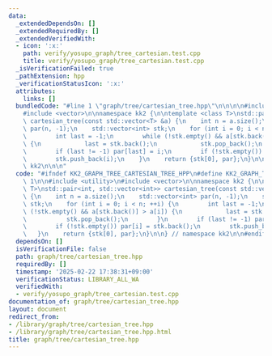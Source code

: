 ```yaml
---
data:
  _extendedDependsOn: []
  _extendedRequiredBy: []
  _extendedVerifiedWith:
  - icon: ':x:'
    path: verify/yosupo_graph/tree_cartesian.test.cpp
    title: verify/yosupo_graph/tree_cartesian.test.cpp
  _isVerificationFailed: true
  _pathExtension: hpp
  _verificationStatusIcon: ':x:'
  attributes:
    links: []
  bundledCode: "#line 1 \"graph/tree/cartesian_tree.hpp\"\n\n\n\n#include <utility>\n\
    #include <vector>\n\nnamespace kk2 {\n\ntemplate <class T>\nstd::pair<int, std::vector<int>>\
    \ cartesian_tree(const std::vector<T> &a) {\n    int n = a.size();\n    std::vector<int>\
    \ par(n, -1);\n    std::vector<int> stk;\n    for (int i = 0; i < n; ++i) {\n\
    \        int last = -1;\n        while (!stk.empty() && a[stk.back()] > a[i])\
    \ {\n            last = stk.back();\n            stk.pop_back();\n        }\n\
    \        if (last != -1) par[last] = i;\n        if (!stk.empty()) par[i] = stk.back();\n\
    \        stk.push_back(i);\n    }\n    return {stk[0], par};\n}\n\n} // namespace\
    \ kk2\n\n\n"
  code: "#ifndef KK2_GRAPH_TREE_CARTESIAN_TREE_HPP\n#define KK2_GRAPH_TREE_CARTESIAN_TREE_HPP\
    \ 1\n\n#include <utility>\n#include <vector>\n\nnamespace kk2 {\n\ntemplate <class\
    \ T>\nstd::pair<int, std::vector<int>> cartesian_tree(const std::vector<T> &a)\
    \ {\n    int n = a.size();\n    std::vector<int> par(n, -1);\n    std::vector<int>\
    \ stk;\n    for (int i = 0; i < n; ++i) {\n        int last = -1;\n        while\
    \ (!stk.empty() && a[stk.back()] > a[i]) {\n            last = stk.back();\n \
    \           stk.pop_back();\n        }\n        if (last != -1) par[last] = i;\n\
    \        if (!stk.empty()) par[i] = stk.back();\n        stk.push_back(i);\n \
    \   }\n    return {stk[0], par};\n}\n\n} // namespace kk2\n\n#endif // KK2_GRAPH_TREE_CARTESIAN_TREE_HPP\n"
  dependsOn: []
  isVerificationFile: false
  path: graph/tree/cartesian_tree.hpp
  requiredBy: []
  timestamp: '2025-02-22 17:38:31+09:00'
  verificationStatus: LIBRARY_ALL_WA
  verifiedWith:
  - verify/yosupo_graph/tree_cartesian.test.cpp
documentation_of: graph/tree/cartesian_tree.hpp
layout: document
redirect_from:
- /library/graph/tree/cartesian_tree.hpp
- /library/graph/tree/cartesian_tree.hpp.html
title: graph/tree/cartesian_tree.hpp
---
```

